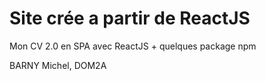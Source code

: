 # Site crée a partir de ReactJS

Mon CV 2.0 en SPA avec ReactJS + quelques package npm

BARNY Michel, DOM2A
